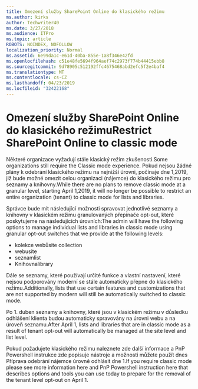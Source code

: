```yaml
---
title: Omezení služby SharePoint Online do klasického režimu
ms.author: kirks
author: Techwriter40
ms.date: 3/27/2018
ms.audience: ITPro
ms.topic: article
ROBOTS: NOINDEX, NOFOLLOW
localization_priority: Normal
ms.assetid: 6e99da1c-e61d-40ba-855e-1a8f346e42fd
ms.openlocfilehash: c51e48fe5694f964aef74c2973f774b44415ebb8
ms.sourcegitcommit: 9d78905c512192ffc4675468abd2efc5f2e4baf4
ms.translationtype: MT
ms.contentlocale: cs-CZ
ms.lasthandoff: 04/23/2019
ms.locfileid: "32422168"
---
```

# <a name="restrict-sharepoint-online-to-classic-mode"></a><span data-ttu-id="b9c43-102">Omezení služby SharePoint Online do klasického režimu</span><span class="sxs-lookup"><span data-stu-id="b9c43-102">Restrict SharePoint Online to classic mode</span></span>

<span data-ttu-id="b9c43-103">Některé organizace vyžadují stále klasický režim zkušenosti.</span><span class="sxs-lookup"><span data-stu-id="b9c43-103">Some organizations still require the Classic mode experience.</span></span> <span data-ttu-id="b9c43-104">Pokud nejsou žádné plány k odebrání klasického režimu na nejnižší úrovni, počínaje dne 1,2019, již bude možné omezit celou organizaci (nájemce) do klasického režimu pro seznamy a knihovny.</span><span class="sxs-lookup"><span data-stu-id="b9c43-104">While there are no plans to remove classic mode at a granular level, starting April 1,2019, it will no longer be possible to restrict an entire organization (tenant) to classic mode for lists and libraries.</span></span>

<span data-ttu-id="b9c43-105">Správce bude mít následující možnosti spravovat jednotlivé seznamy a knihovny v klasickém režimu granulovaných přepínače opt-out, které poskytujeme na následujících úrovních:</span><span class="sxs-lookup"><span data-stu-id="b9c43-105">The admin will have the following options to manage individual lists and libraries in classic mode using granular opt-out switches that we provide at the following levels:</span></span>

- <span data-ttu-id="b9c43-106">kolekce webů</span><span class="sxs-lookup"><span data-stu-id="b9c43-106">site collection</span></span>
- <span data-ttu-id="b9c43-107">webu</span><span class="sxs-lookup"><span data-stu-id="b9c43-107">site</span></span>
- <span data-ttu-id="b9c43-108">seznam</span><span class="sxs-lookup"><span data-stu-id="b9c43-108">list</span></span>
- <span data-ttu-id="b9c43-109">Knihovna</span><span class="sxs-lookup"><span data-stu-id="b9c43-109">library</span></span>

<span data-ttu-id="b9c43-110">Dále se seznamy, které používají určité funkce a vlastní nastavení, které nejsou podporovány moderní se stále automaticky přepne do klasického režimu.</span><span class="sxs-lookup"><span data-stu-id="b9c43-110">Additionally, lists that use certain features and customizations that are not supported by modern will still be automatically switched to classic mode.</span></span>

<span data-ttu-id="b9c43-111">Po 1. duben seznamy a knihovny, které jsou v klasickém režimu v důsledku odhlášení klienta budou automaticky spravovány na úrovni webu a na úroveň seznamu.</span><span class="sxs-lookup"><span data-stu-id="b9c43-111">After April 1, lists and libraries that are in classic mode as a result of tenant opt-out will automatically be managed at the site level and list level.</span></span>

<span data-ttu-id="b9c43-112">Pokud požadujete klasického režimu naleznete zde další informace a PnP Powershell instrukce zde popisuje nástroje a možnosti můžete použít dnes Příprava odebrání nájemce úrovně odhlásit dne 1.</span><span class="sxs-lookup"><span data-stu-id="b9c43-112">If you require classic mode please see more information here and PnP Powershell instruction here that describes options and tools you can use today to prepare for the removal of the tenant level opt-out on April 1.</span></span>
